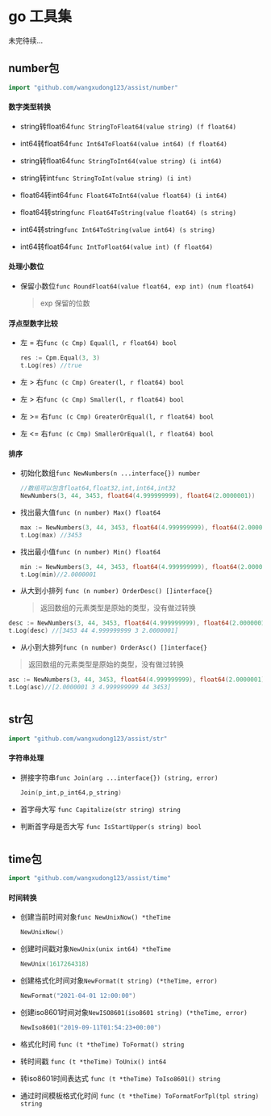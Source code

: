 # go 工具集
未完待续...


## number包

```go
import "github.com/wangxudong123/assist/number"
```
#### 数字类型转换

- string转float64`func StringToFloat64(value string) (f float64)`


- int64转float64`func Int64ToFloat64(value int64) (f float64)`


- string转float64`func StringToInt64(value string) (i int64)`


- string转int`func StringToInt(value string) (i int)`


- float64转int64`func Float64ToInt64(value float64) (i int64)`


- float64转string`func Float64ToString(value float64) (s string)`


- int64转string`func Int64ToString(value int64) (s string)`


- int64转float64`func IntToFloat64(value int) (f float64)`


#### 处理小数位 

- 保留小数位`func RoundFloat64(value float64, exp int) (num float64)`
  > exp 保留的位数 


#### 浮点型数字比较
- 左 = 右`func (c Cmp) Equal(l, r float64) bool`
  ```go
  res := Cpm.Equal(3, 3)
  t.Log(res) //true
  ```
  

- 左 > 右`func (c Cmp) Greater(l, r float64) bool`


- 左 > 右`func (c Cmp) Smaller(l, r float64) bool`


- 左 >= 右`func (c Cmp) GreaterOrEqual(l, r float64) bool`


- 左 <= 右`func (c Cmp) SmallerOrEqual(l, r float64) bool`


#### 排序
- 初始化数组`func NewNumbers(n ...interface{}) number`
  ```go
  //数组可以包含float64,float32,int,int64,int32
  NewNumbers(3, 44, 3453, float64(4.999999999), float64(2.0000001))
  ```

- 找出最大值`func (n number) Max() float64`
  
  ```go
  max := NewNumbers(3, 44, 3453, float64(4.999999999), float64(2.0000001)).Max()
  t.Log(max) //3453
  ```
  

- 找出最小值`func (n number) Min() float64`

  ```go
  min := NewNumbers(3, 44, 3453, float64(4.999999999), float64(2.0000001)).Min()
  t.Log(min)//2.0000001
  ```

 - 从大到小排列 `func (n number) OrderDesc() []interface{}`
   > 返回数组的元素类型是原始的类型，没有做过转换
  ```go
  desc := NewNumbers(3, 44, 3453, float64(4.999999999), float64(2.0000001)).OrderDesc()
  t.Log(desc) //[3453 44 4.999999999 3 2.0000001]
  ```

 - 从小到大排列`func (n number) OrderAsc() []interface{}`
  > 返回数组的元素类型是原始的类型，没有做过转换
  ```go
  asc := NewNumbers(3, 44, 3453, float64(4.999999999), float64(2.0000001)).OrderAsc()
  t.Log(asc)//[2.0000001 3 4.999999999 44 3453]
  ```


#
## str包

```go
import "github.com/wangxudong123/assist/str"
```
#### 字符串处理
- 拼接字符串`func Join(arg ...interface{}) (string, error)`
  
  ```go
  Join(p_int,p_int64,p_string)
  ```

- 首字母大写 `func Capitalize(str string) string`


- 判断首字母是否大写 `func IsStartUpper(s string) bool`

#
## time包

```go
import "github.com/wangxudong123/assist/time"
```

#### 时间转换
- 创建当前时间对象`func NewUnixNow() *theTime`

    ```go
    NewUnixNow()
    ```

- 创建时间戳对象`NewUnix(unix int64) *theTime`

    ```go
    NewUnix(1617264318)
    ``` 
  
- 创建格式化时间对象`NewFormat(t string) (*theTime, error)`
    ```go
    NewFormat("2021-04-01 12:00:00")
    ```

- 创建iso8601时间对象`NewISO8601(iso8601 string) (*theTime, error)`
    ```go
    NewIso8601("2019-09-11T01:54:23+00:00")
    ```
  
- 格式化时间 `func (t *theTime) ToFormat() string`


- 转时间戳 `func (t *theTime) ToUnix() int64`


- 转iso8601时间表达式 `func (t *theTime) ToIso8601() string`


- 通过时间模板格式化时间 `func (t *theTime) ToFormatForTpl(tpl string) string`
